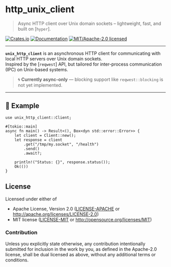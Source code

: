 # http_unix_client

> Async HTTP client over Unix domain sockets – lightweight, fast, and built on [`hyper`].

[![Crates.io](https://img.shields.io/crates/v/http_unix_client.svg)](https://crates.io/crates/http_unix_client)
[![Documentation](https://docs.rs/http_unix_client/badge.svg)](https://docs.rs/http_unix_client)
[![MIT/Apache-2.0 licensed](https://img.shields.io/crates/l/http_unix_client.svg)](#license)

---

**`unix_http_client`** is an asynchronous HTTP client for communicating with local HTTP servers over Unix domain sockets.  
Inspired by the [`reqwest`] API, but tailored for inter-process communication (IPC) on Unix-based systems.

> 🌀 **Currently async-only** — blocking support like `reqwest::blocking` is not yet implemented.

---

## 🚀 Example

```rust,no_run
use unix_http_client::Client;

#[tokio::main]
async fn main() -> Result<(), Box<dyn std::error::Error>> {
    let client = Client::new();
    let response = client
        .get("/tmp/my.socket", "/health")
        .send()
        .await?;

    println!("Status: {}", response.status());
    Ok(())
}
```

## License

Licensed under either of

- Apache License, Version 2.0 ([LICENSE-APACHE](LICENSE-APACHE) or http://apache.org/licenses/LICENSE-2.0)
- MIT license ([LICENSE-MIT](LICENSE-MIT) or http://opensource.org/licenses/MIT)

### Contribution

Unless you explicitly state otherwise, any contribution intentionally submitted
for inclusion in the work by you, as defined in the Apache-2.0 license, shall
be dual licensed as above, without any additional terms or conditions.
